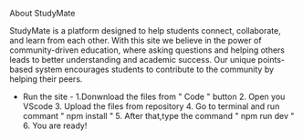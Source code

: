 About StudyMate

StudyMate is a platform designed to help students connect, collaborate, and learn from each other. With this site we believe in the power of community-driven education, where asking questions and helping others leads to better understanding and academic success.
Our unique points-based system encourages students to contribute to the community by helping their peers.

- Run the site -
  1.Donwnload the files from " Code " button
  2. Open you VScode
  3. Upload the files from repository
  4. Go to terminal and run commant " npm install "
  5. After that,type the command " npm run dev "
  6. You are ready!
